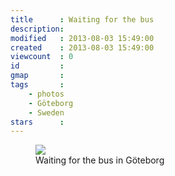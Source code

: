 ```yaml
---
title      : Waiting for the bus
description: 
modified   : 2013-08-03 15:49:00
created    : 2013-08-03 15:49:00
viewcount  : 0
id         : 
gmap       : 
tags       :
    - photos
    - Göteborg
    - Sweden
stars      : 
---
```


<figure>
    <img src="waiting_for_the_bus.JPG">
    <figcaption>Waiting for the bus in Göteborg</figcaption>
</figure>

